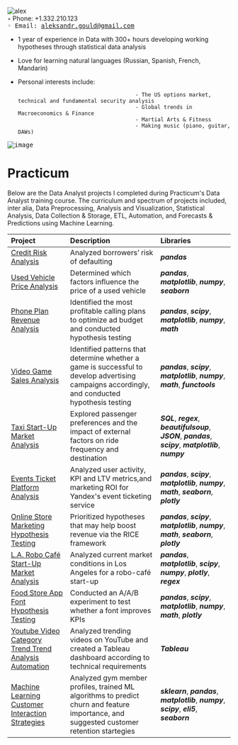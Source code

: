 ![alex](https://user-images.githubusercontent.com/47144563/187806992-5f82c695-7bc7-48c9-b55d-98c42f31cbc5.jpg)<br />◦ Phone: +1.332.210.123<kbd> <br />
 ◦ Email: aleksandr.gould@gmail.com<kbd>

 - 1 year of experience in Data with 300+ hours developing working hypotheses through statistical data analysis 

 - Love for learning natural languages (Russian, Spanish, French, Mandarin)

 - Personal interests include:

                                            - The US options market, technical and fundamental security analysis
                                            - Global trends in Macroeconomics & Finance         
                                            - Martial Arts & Fitness  
                                            - Making music (piano, guitar, DAWs)

<kbd>![image](https://user-images.githubusercontent.com/47144563/187808297-0ff26500-1fc3-42e4-9063-ecd72d499595.png)<kbd>

                                            
 

# Practicum 
Below are the Data Analyst projects I completed during Practicum's Data Analyst training course. The curriculum and spectrum of projects included, inter alia,  Data Preprocessing, Analysis and Visualization, Statistical Analysis, Data Collection & Storage, ETL, Automation, and Forecasts & Predictions using Machine Learning. 

| Project               | Description                                                                                 | Libraries                      |
|:--------------------- |:------------------------------------------------------------------------------------------- |:------------------------------ |
|[Credit Risk Analysis](https://github.com/aleksandrgould/data-analyst-repo/tree/Project-1 "Credit Risk Analysis")|Analyzed borrowers’ risk of defaulting |***pandas***|
|[Used Vehicle Price Analysis](https://github.com/aleksandrgould/data-analyst-repo/tree/Project-2 "Used Vehicle Price Analysis")|Determined which factors influence the price of a used vehicle |***pandas***, ***matplotlib***, ***numpy***, ***seaborn***|
|[Phone Plan Revenue Analysis](https://github.com/aleksandrgould/data-analyst-repo/tree/Project-3 "Phone Plan Revenue Analysis")|Identified the most profitable calling plans to optimize ad budget and conducted hypothesis testing|***pandas***, ***scipy***, ***matplotlib***, ***numpy***, ***math***|
|[Video Game Sales Analysis](https://github.com/aleksandrgould/data-analyst-repo/tree/Project-4 "Video Game Sales Analysis")|Identified patterns that determine whether a game is successful to develop advertising campaigns accordingly, and conducted hypothesis testing|***pandas***, ***scipy***, ***matplotlib***, ***numpy***, ***math***, ***functools***|
|[Taxi Start-Up Market Analysis](https://github.com/aleksandrgould/data-analyst-repo/tree/Project-5 "Taxi Start-Up Analysis")|Explored passenger preferences and the impact of external factors on ride frequency and destination|***SQL***, ***regex***, ***beautifulsoup***, ***JSON***, ***pandas***, ***scipy***, ***matplotlib***, ***numpy***|
|[Events Ticket Platform Analysis](https://github.com/aleksandrgould/data-analyst-repo/tree/Project-6 "Platform Analysis")|Analyzed user activity, KPI and LTV metrics,and marketing ROI for Yandex's event ticketing service|***pandas***, ***scipy***, ***matplotlib***, ***numpy***, ***math***, ***seaborn***, ***plotly***|  
|[Online Store Marketing Hypothesis Testing](https://github.com/aleksandrgould/data-analyst-repo/tree/Project-7 "Marketing Hypothesis Testing")|Prioritized hypotheses that may help boost revenue via the RICE framework|***pandas***, ***scipy***, ***matplotlib***, ***numpy***, ***math***,  ***seaborn***, ***plotly***|
|[L.A. Robo Café Start-Up Market Analysis](https://github.com/aleksandrgould/data-analyst-repo/tree/Project-8 "Cafe Market Analysis")|Analyzed current market conditions in Los Angeles for a robo-café start-up|***pandas***, ***matplotlib***, ***scipy***, ***numpy***, ***plotly***, ***regex***| 
|[Food Store App Font Hypothesis Testing](https://github.com/aleksandrgould/data-analyst-repo/tree/Project-9 "Font Hypothesis Testing")|Conducted an A/A/B experiment to test whether a font improves KPIs|***pandas***, ***scipy***, ***matplotlib***, ***numpy***, ***math***, ***plotly***|
|[Youtube Video Category Trend Trend Analysis Automation](https://github.com/aleksandrgould/data-analyst-repo/tree/Project-10 "Trend Automation")|Analyzed trending videos on YouTube and created a Tableau dashboard according to technical requirements|***Tableau***|
|[Machine Learning Customer Interaction Strategies](https://github.com/aleksandrgould/data-analyst-repo/tree/Project-11 "ML Customer Profile Analysis")|Analyzed gym member profiles, trained ML algorithms to predict churn and feature importance, and suggested customer retention startegies|***sklearn***, ***pandas***, ***matplotlib***, ***numpy***, ***scipy***, ***eli5***, ***seaborn***|
